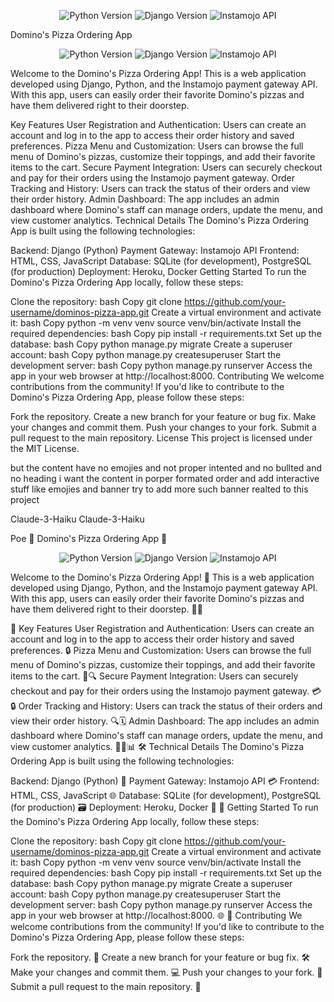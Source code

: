 
<p align="center"> <img src="https://img.shields.io/badge/Python-3.9-blue.svg?style=flat-square&logo=python&logoColor=white" alt="Python Version"> <img src="https://img.shields.io/badge/Django-3.2-green.svg?style=flat-square&logo=django&logoColor=white" alt="Django Version"> <img src="https://img.shields.io/badge/Instamojo-API-orange.svg?style=flat-square&logo=instamojo&logoColor=white" alt="Instamojo API"> </p>

Domino's Pizza Ordering App
<p align="center"> <img src="https://img.shields.io/badge/Python-3.9-blue.svg?style=flat-square&logo=python&logoColor=white" alt="Python Version"> <img src="https://img.shields.io/badge/Django-3.2-green.svg?style=flat-square&logo=django&logoColor=white" alt="Django Version"> <img src="https://img.shields.io/badge/Instamojo-API-orange.svg?style=flat-square&logo=instamojo&logoColor=white" alt="Instamojo API"> </p>
Welcome to the Domino's Pizza Ordering App! This is a web application developed using Django, Python, and the Instamojo payment gateway API. With this app, users can easily order their favorite Domino's pizzas and have them delivered right to their doorstep.

Key Features
User Registration and Authentication: Users can create an account and log in to the app to access their order history and saved preferences.
Pizza Menu and Customization: Users can browse the full menu of Domino's pizzas, customize their toppings, and add their favorite items to the cart.
Secure Payment Integration: Users can securely checkout and pay for their orders using the Instamojo payment gateway.
Order Tracking and History: Users can track the status of their orders and view their order history.
Admin Dashboard: The app includes an admin dashboard where Domino's staff can manage orders, update the menu, and view customer analytics.
Technical Details
The Domino's Pizza Ordering App is built using the following technologies:

Backend: Django (Python)
Payment Gateway: Instamojo API
Frontend: HTML, CSS, JavaScript
Database: SQLite (for development), PostgreSQL (for production)
Deployment: Heroku, Docker
Getting Started
To run the Domino's Pizza Ordering App locally, follow these steps:

Clone the repository:
bash
Copy
git clone https://github.com/your-username/dominos-pizza-app.git
Create a virtual environment and activate it:
bash
Copy
python -m venv venv
source venv/bin/activate
Install the required dependencies:
bash
Copy
pip install -r requirements.txt
Set up the database:
bash
Copy
python manage.py migrate
Create a superuser account:
bash
Copy
python manage.py createsuperuser
Start the development server:
bash
Copy
python manage.py runserver
Access the app in your web browser at http://localhost:8000.
Contributing
We welcome contributions from the community! If you'd like to contribute to the Domino's Pizza Ordering App, please follow these steps:

Fork the repository.
Create a new branch for your feature or bug fix.
Make your changes and commit them.
Push your changes to your fork.
Submit a pull request to the main repository.
License
This project is licensed under the MIT License.

but the content have no emojies and not proper intented and no bullted and no heading i want the content in porper formated order and add interactive stuff like emojies and banner try to add more such banner realted to this project

Claude-3-Haiku
Claude-3-Haiku

Poe
🍕 Domino's Pizza Ordering App 🍕
<p align="center"> <img src="https://img.shields.io/badge/Python-3.9-blue?style=for-the-badge&logo=python&logoColor=white" alt="Python Version"> <img src="https://img.shields.io/badge/Django-3.2-green?style=for-the-badge&logo=django&logoColor=white" alt="Django Version"> <img src="https://img.shields.io/badge/Instamojo-API-orange?style=for-the-badge&logo=instamojo&logoColor=white" alt="Instamojo API"> </p>
Welcome to the Domino's Pizza Ordering App! 🙌 This is a web application developed using Django, Python, and the Instamojo payment gateway API. With this app, users can easily order their favorite Domino's pizzas and have them delivered right to their doorstep. 🍕🚚

🔑 Key Features
User Registration and Authentication: Users can create an account and log in to the app to access their order history and saved preferences. 🔒
Pizza Menu and Customization: Users can browse the full menu of Domino's pizzas, customize their toppings, and add their favorite items to the cart. 🍕🔍
Secure Payment Integration: Users can securely checkout and pay for their orders using the Instamojo payment gateway. 💳🔒
Order Tracking and History: Users can track the status of their orders and view their order history. 🔍🗓️
Admin Dashboard: The app includes an admin dashboard where Domino's staff can manage orders, update the menu, and view customer analytics. 🧑‍💻📊
🛠️ Technical Details
The Domino's Pizza Ordering App is built using the following technologies:

Backend: Django (Python) 🐍
Payment Gateway: Instamojo API 💳
Frontend: HTML, CSS, JavaScript 🌐
Database: SQLite (for development), PostgreSQL (for production) 🗃️
Deployment: Heroku, Docker 🚀
🚀 Getting Started
To run the Domino's Pizza Ordering App locally, follow these steps:

Clone the repository:
bash
Copy
git clone https://github.com/your-username/dominos-pizza-app.git
Create a virtual environment and activate it:
bash
Copy
python -m venv venv
source venv/bin/activate
Install the required dependencies:
bash
Copy
pip install -r requirements.txt
Set up the database:
bash
Copy
python manage.py migrate
Create a superuser account:
bash
Copy
python manage.py createsuperuser
Start the development server:
bash
Copy
python manage.py runserver
Access the app in your web browser at http://localhost:8000. 🌐
🤝 Contributing
We welcome contributions from the community! If you'd like to contribute to the Domino's Pizza Ordering App, please follow these steps:

Fork the repository. 🍴
Create a new branch for your feature or bug fix. 🛠️
Make your changes and commit them. 💻
Push your changes to your fork. 🚀
Submit a pull request to the main repository. 🤝
